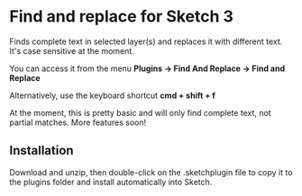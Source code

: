 # Find and replace for Sketch 3

Finds complete text in selected layer(s) and replaces it with different text.  It's case sensitive at the moment.

You can access it from the menu **Plugins -> Find And Replace -> Find and Replace** 

Alternatively, use the keyboard shortcut **cmd + shift + f**

At the moment, this is pretty basic and will only find complete text, not partial matches.  More features soon!

## Installation

Download and unzip, then double-click on the .sketchplugin file to copy it to the plugins folder and install automatically into Sketch. 
